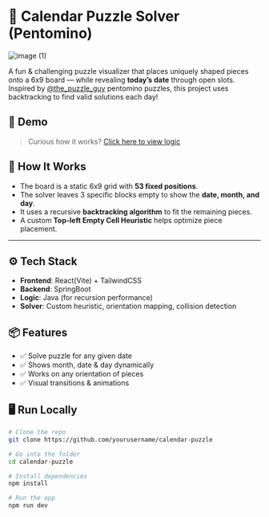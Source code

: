 
# 🧩 Calendar Puzzle Solver (Pentomino)

![image (1)](https://github.com/user-attachments/assets/190f5030-89b5-423b-89b7-c9876d5831cb)


A fun & challenging puzzle visualizer that places uniquely shaped pieces onto a 6x9 board — while revealing **today’s date** through open slots. Inspired by [@the_puzzle_guy](https://www.instagram.com/the_puzzle_guy/) pentomino puzzles, this project uses backtracking to find valid solutions each day!



## 🚀 Demo

> Curious how it works? [Click here to view logic](https://thunder-slouch-7c4.notion.site/How-did-I-actually-do-1d117266fbd680d3a796dc1757eb67d5) 


## 🧠 How It Works

- The board is a static 6x9 grid with **53 fixed positions**.
- The solver leaves 3 specific blocks empty to show the **date, month, and day**.
- It uses a recursive **backtracking algorithm** to fit the remaining pieces.
- A custom **Top-left Empty Cell Heuristic** helps optimize piece placement.

---

## ⚙️ Tech Stack

- **Frontend**: React(Vite) + TailwindCSS
- **Backend**: SpringBoot
- **Logic**: Java (for recursion performance)
- **Solver**: Custom heuristic, orientation mapping, collision detection



## 📦 Features

- ✅ Solve puzzle for any given date
- ✅ Shows month, date & day dynamically
- ✅ Works on any orientation of pieces
- ✅ Visual transitions & animations




## 🖥️ Run Locally

```bash
# Clone the repo
git clone https://github.com/yourusername/calendar-puzzle

# Go into the folder
cd calendar-puzzle

# Install dependencies
npm install

# Run the app
npm run dev
